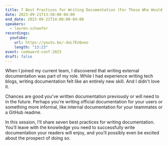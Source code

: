 ```yaml
---
title: 7 Best Practices for Writing Documentation (For Those Who Would Rather Do Anything Else)
date: 2023-09-21T13:50:00-04:00
end_date: 2023-09-21T14:00:00-04:00
speakers:
  - lauren-schaefer
recordings:
  youtube:
    url: https://youtu.be/-doL7EnQxeo
    length: "13:23"
event: codeword-conf-2023
draft: false
---
```


When I joined my current team, I discovered that writing external documentation was part of my role. While I had experience writing tech blogs, writing documentation felt like an entirely new skill. And I didn't love it.

Chances are good you've written documentation previously or will need to in the future. Perhaps you’re writing official documentation for your users or something more informal, like internal documentation for your teammates or a GitHub readme.

In this session, I’ll share seven best practices for writing documentation. You’ll leave with the knowledge you need to successfully write documentation your readers will enjoy, and you’ll possibly even be excited about the prospect of doing so.